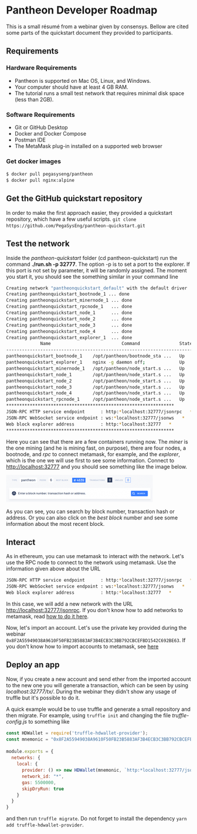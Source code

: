 # Pantheon Developer Roadmap
This is a small résumé from a webinar given by consensys. Bellow are cited some parts of the quickstart document they provided to participants.

## Requirements

### Hardware Requirements
  * Pantheon is supported on Mac OS, Linux, and Windows.
  * Your computer should have at least 4 GB RAM.
  * The tutorial runs a small test network that requires minimal disk space (less than 2GB).

### Software Requirements
  * Git or GitHub Desktop
  * Docker and Docker Compose
  * Postman IDE
  * The MetaMask plug-in installed on a supported web browser

### Get docker images
```bash
$ docker pull pegasyseng/pantheon
$ docker pull nginx:alpine
```

## Get the GitHub quickstart repository
In order to make the first approach easier, they provided a quickstart repository, which have a few useful scripts.
`git clone https://github.com/PegaSysEng/pantheon-quickstart.git`

## Test the network
Inside the *pantheon-quickstart* folder (cd pantheon-quickstart) run the command **./run.sh -p 32777**. The option -p is to set a port to the explorer. If this port is not set by parameter, it will be randomly assigned. The moment you start it, you should see the something similar in your command line
```bash
Creating network "pantheonquickstart_default" with the default driver
Creating pantheonquickstart_bootnode_1 ... done
Creating pantheonquickstart_minernode_1 ... done
Creating pantheonquickstart_rpcnode_1   ... done
Creating pantheonquickstart_node_1      ... done
Creating pantheonquickstart_node_2      ... done
Creating pantheonquickstart_node_3      ... done
Creating pantheonquickstart_node_4      ... done
Creating pantheonquickstart_explorer_1  ... done
             Name                           Command               State               Ports            
-------------------------------------------------------------------------------------------------------
pantheonquickstart_bootnode_1    /opt/pantheon/bootnode_sta ...   Up      30303/tcp, 8545/tcp, 8546/tcp
pantheonquickstart_explorer_1    nginx -g daemon off;             Up      0.0.0.0:32777->80/tcp        
pantheonquickstart_minernode_1   /opt/pantheon/node_start.s ...   Up      30303/tcp, 8545/tcp, 8546/tcp
pantheonquickstart_node_1        /opt/pantheon/node_start.s ...   Up      30303/tcp, 8545/tcp, 8546/tcp
pantheonquickstart_node_2        /opt/pantheon/node_start.s ...   Up      30303/tcp, 8545/tcp, 8546/tcp
pantheonquickstart_node_3        /opt/pantheon/node_start.s ...   Up      30303/tcp, 8545/tcp, 8546/tcp
pantheonquickstart_node_4        /opt/pantheon/node_start.s ...   Up      30303/tcp, 8545/tcp, 8546/tcp
pantheonquickstart_rpcnode_1     /opt/pantheon/node_start.s ...   Up      30303/tcp, 8545/tcp, 8546/tcp
****************************************************************
JSON-RPC HTTP service endpoint      : http:*localhost:32777/jsonrpc   *
JSON-RPC WebSocket service endpoint : ws:*localhost:32777/jsonws   *
Web block explorer address          : http:*localhost:32777   *                                                                             
****************************************************************
```

Here you can see that there are a few containers running now. The *miner* is the one mining (and he is mining fast, on purpose), there are four nodes, a bootnode, and *rpc* to connect metamask, for example, and the *explorer*, which is the one we will use first to see some information. Connect to [http://localhost:32777](http://localhost:32777) and you should see something like the image below.

![](../assets/snapshot39.png)

As you can see, you can search by block number, transaction hash or address. Or you can also click on the *best block* number and see some information about the most recent block.

## Interact
As in ethereum, you can use metamask to interact with the network. Let's use the RPC node to connect to the network using metamask. Use the information given above about the URL
```bash
JSON-RPC HTTP service endpoint      : http:*localhost:32777/jsonrpc   *
JSON-RPC WebSocket service endpoint : ws:*localhost:32777/jsonws   *
Web block explorer address          : http:*localhost:32777   *  
```
In this case, we will add a new network with the URL [http://localhost:32777/jsonrpc](http://localhost:32777/jsonrpc). If you don't know how to add networks to metamask, read [how to do it here](manage_metamask#connect_to_network).

Now, let's import an account. Let's use the private key provided during the webinar `0x8F2A55949038A9610F50FB23B5883AF3B4ECB3C3BB792CBCEFBD1542C692BE63`. If you don't know how to import accounts to metamask, see [here](manage_metamask#import_account)

## Deploy an app
Now, if you create a new account and send ether from the imported account to the new one you will generate a transaction, which can be seen by using *localhost:32777/tx/<hash of transaction>*. During the webinar they didn't show any usage of truffle but it's possible to do it.

A quick example would be to use truffle and generate a small repository and then migrate. For example, using `truffle init` and changing the file *truffle-config.js* to something like
```javascript
const HDWallet = require('truffle-hdwallet-provider');
const mnemonic = "0x8F2A55949038A9610F50FB23B5883AF3B4ECB3C3BB792CBCEFBD1542C692BE63";

module.exports = {
  networks: {
    local: {
      provider: () => new HDWallet(mnemonic, `http:*localhost:32777/jsonrpc`),
      network_id: "*",
      gas: 5500000,
      skipDryRun: true
    }
  }
}
```
and then run `truffle migrate`. Do not forget to install the dependency `yarn add truffle-hdwallet-provider`.